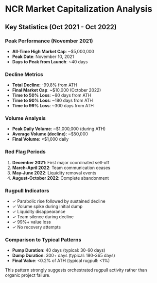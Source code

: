 
# NCR Market Capitalization Analysis

## Key Statistics (Oct 2021 - Oct 2022)

### Peak Performance (November 2021)
- **All-Time High Market Cap**: ~$5,000,000
- **Peak Date**: November 10, 2021
- **Days to Peak from Launch**: ~40 days

### Decline Metrics
- **Total Decline**: -99.8% from ATH
- **Final Market Cap**: ~$10,000 (October 2022)
- **Time to 50% Loss**: ~60 days from ATH
- **Time to 90% Loss**: ~180 days from ATH
- **Time to 99% Loss**: ~300 days from ATH

### Volume Analysis
- **Peak Daily Volume**: ~$1,000,000 (during ATH)
- **Average Volume (decline)**: ~$50,000
- **Final Volume**: <$1,000 daily

### Red Flag Periods
1. **December 2021**: First major coordinated sell-off
2. **March-April 2022**: Team communication ceases
3. **May-June 2022**: Liquidity removal events
4. **August-October 2022**: Complete abandonment

### Rugpull Indicators
- ✓ Parabolic rise followed by sustained decline
- ✓ Volume spike during initial dump
- ✓ Liquidity disappearance
- ✓ Team silence during decline
- ✓ 99%+ value loss
- ✓ No recovery attempts

### Comparison to Typical Patterns
- **Pump Duration**: 40 days (typical: 30-60 days)
- **Dump Duration**: 300+ days (typical: 180-365 days)
- **Final Value**: <0.2% of ATH (typical rugpull: <1%)

This pattern strongly suggests orchestrated rugpull activity rather than organic project failure.
